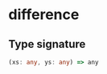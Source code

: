 # difference

## Type signature

<!-- prettier-ignore-start -->
```typescript
(xs: any, ys: any) => any
```
<!-- prettier-ignore-end -->
